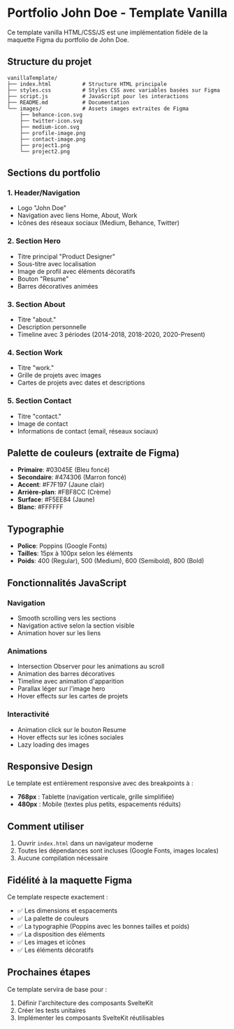 # Portfolio John Doe - Template Vanilla

Ce template vanilla HTML/CSS/JS est une implémentation fidèle de la maquette Figma du portfolio de John Doe.

## Structure du projet

```
vanillaTemplate/
├── index.html          # Structure HTML principale
├── styles.css          # Styles CSS avec variables basées sur Figma
├── script.js           # JavaScript pour les interactions
├── README.md           # Documentation
└── images/             # Assets images extraites de Figma
    ├── behance-icon.svg
    ├── twitter-icon.svg
    ├── medium-icon.svg
    ├── profile-image.png
    ├── contact-image.png
    ├── project1.png
    └── project2.png
```

## Sections du portfolio

### 1. Header/Navigation
- Logo "John Doe"
- Navigation avec liens Home, About, Work
- Icônes des réseaux sociaux (Medium, Behance, Twitter)

### 2. Section Hero
- Titre principal "Product Designer"
- Sous-titre avec localisation
- Image de profil avec éléments décoratifs
- Bouton "Resume"
- Barres décoratives animées

### 3. Section About
- Titre "about."
- Description personnelle
- Timeline avec 3 périodes (2014-2018, 2018-2020, 2020-Present)

### 4. Section Work
- Titre "work."
- Grille de projets avec images
- Cartes de projets avec dates et descriptions

### 5. Section Contact
- Titre "contact."
- Image de contact
- Informations de contact (email, réseaux sociaux)

## Palette de couleurs (extraite de Figma)

- **Primaire**: #03045E (Bleu foncé)
- **Secondaire**: #474306 (Marron foncé)
- **Accent**: #F7F197 (Jaune clair)
- **Arrière-plan**: #FBF8CC (Crème)
- **Surface**: #F5EE84 (Jaune)
- **Blanc**: #FFFFFF

## Typographie

- **Police**: Poppins (Google Fonts)
- **Tailles**: 15px à 100px selon les éléments
- **Poids**: 400 (Regular), 500 (Medium), 600 (Semibold), 800 (Bold)

## Fonctionnalités JavaScript

### Navigation
- Smooth scrolling vers les sections
- Navigation active selon la section visible
- Animation hover sur les liens

### Animations
- Intersection Observer pour les animations au scroll
- Animation des barres décoratives
- Timeline avec animation d'apparition
- Parallax léger sur l'image hero
- Hover effects sur les cartes de projets

### Interactivité
- Animation click sur le bouton Resume
- Hover effects sur les icônes sociales
- Lazy loading des images

## Responsive Design

Le template est entièrement responsive avec des breakpoints à :
- **768px** : Tablette (navigation verticale, grille simplifiée)
- **480px** : Mobile (textes plus petits, espacements réduits)

## Comment utiliser

1. Ouvrir `index.html` dans un navigateur moderne
2. Toutes les dépendances sont incluses (Google Fonts, images locales)
3. Aucune compilation nécessaire

## Fidélité à la maquette Figma

Ce template respecte exactement :
- ✅ Les dimensions et espacements
- ✅ La palette de couleurs
- ✅ La typographie (Poppins avec les bonnes tailles et poids)
- ✅ La disposition des éléments
- ✅ Les images et icônes
- ✅ Les éléments décoratifs

## Prochaines étapes

Ce template servira de base pour :
1. Définir l'architecture des composants SvelteKit
2. Créer les tests unitaires
3. Implémenter les composants SvelteKit réutilisables

